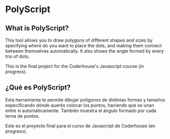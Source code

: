 # PolyScript

## What is PolyScript?

This tool allows you to draw polygons of different shapes and sizes by specifying where do you want to place the dots, and making them connect between themselves automatically. It also shows the angle formed by every trio of dots.

This is the final project for the Coderhouse's Javascript course (in progress).

## ¿Qué es PolyScript?

Esta herramienta te permite dibujar polígonos de distintas formas y tamaños especificando dónde querés colocar los puntos, haciendo que se unan entre sí automáticamente. También muestra el ángulo formado por cada terna de puntos.

Este es el proyecto final para el curso de Javascript de Coderhouse (en progreso).
